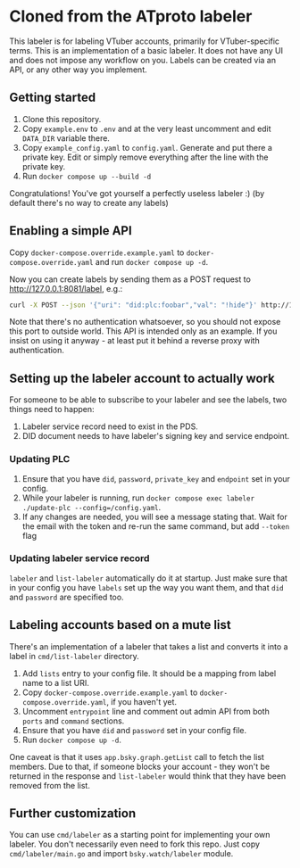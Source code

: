 # Cloned from the ATproto labeler

This labeler is for labeling VTuber accounts, primarily for VTuber-specific terms.
This is an implementation of a basic labeler. It does not have any UI and does not impose any workflow on you.
Labels can be created via an API, or any other way you implement.

## Getting started

1. Clone this repository.
2. Copy `example.env` to `.env` and at the very least uncomment and edit `DATA_DIR` variable there.
3. Copy `example_config.yaml` to `config.yaml`. Generate and put there a private key. Edit or simply remove everything after the line with the private key.
4. Run `docker compose up --build -d`

Congratulations! You've got yourself a perfectly useless labeler :) (by default there's no way to create any labels)

## Enabling a simple API

Copy `docker-compose.override.example.yaml` to `docker-compose.override.yaml` and run `docker compose up -d`.

Now you can create labels by sending them as a POST request to http://127.0.0.1:8081/label, e.g.:

```sh
curl -X POST --json '{"uri": "did:plc:foobar","val": "!hide"}' http://127.0.0.1:8081/label
```

Note that there's no authentication whatsoever, so you should not expose this port to outside world.
This API is intended only as an example. If you insist on using it anyway - at least put it behind
a reverse proxy with authentication.

## Setting up the labeler account to actually work

For someone to be able to subscribe to your labeler and see the labels, two things need to happen:

1. Labeler service record need to exist in the PDS.
2. DID document needs to have labeler's signing key and service endpoint.

### Updating PLC

1. Ensure that you have `did`, `password`, `private_key` and `endpoint` set in your config.
2. While your labeler is running, run `docker compose exec labeler ./update-plc --config=/config.yaml`.
3. If any changes are needed, you will see a message stating that. Wait for the email with the token and re-run the same command, but add `--token` flag

### Updating labeler service record

`labeler` and `list-labeler` automatically do it at startup. Just make sure that in your config
you have `labels` set up the way you want them, and that `did` and `password` are specified too.

## Labeling accounts based on a mute list

There's an implementation of a labeler that takes a list and converts it into a label in `cmd/list-labeler` directory.

1. Add `lists` entry to your config file. It should be a mapping from label name to a list URI.
2. Copy `docker-compose.override.example.yaml` to `docker-compose.override.yaml`, if you haven't yet.
3. Uncomment `entrypoint` line and comment out admin API from both `ports` and `command` sections.
4. Ensure that you have `did` and `password` set in your config file.
5. Run `docker compose up -d`.

One caveat is that it uses `app.bsky.graph.getList` call to fetch the list members. Due to that, if someone blocks your account - they won't be returned in the response and `list-labeler` would think that they have been removed from the list.

## Further customization

You can use `cmd/labeler` as a starting point for implementing your own labeler. You don't necessarily even need to fork this repo. Just copy `cmd/labeler/main.go` and import `bsky.watch/labeler` module.
